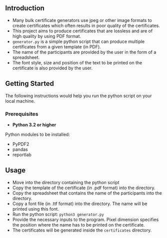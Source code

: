 <!-- ABOUT THE PROJECT -->
## Introduction

- Many bulk certificate generators use jpeg or other image formats to create certificates which often results in poor quality of the certificates.
- This project aims to produce certificates that are lossless and are of high quality by using PDF format.
- `generator.py` is a simple python script that can produce multiple certificates from a given template (in PDF).
- The name of the participants are provided by the user in the form of a spreadsheet.
- The font style, size and position of the text to be printed on the certificate is also provided by the user.


<!-- GETTING STARTED -->
## Getting Started

The following instructions would help you run the python script on your local machine.

### Prerequisites

- **Python 3.2 or higher**

Python modules to be installed:
- PyPDF2
- pandas
- reportlab

<!-- USAGE EXAMPLES -->
## Usage

- Move into the directory containing the python script
- Copy the template of the certificate (in .pdf format) into the directory.
- Copy the spreadsheet that contains the name of the participants into the directory.
- Copy a font file (in .ttf format) into the directory. The name will be printed using this font.
- Run the python script: `python3 generator.py`
- Provide the necessary inputs to the program. Pixel dimension specifies the position where the name has to be printed on the certificate.
- The certificates will be generated inside the `certificates` directory.